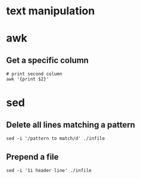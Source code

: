 
# text manipulation

# awk


## Get a specific column

```shell
# print second column
awk '{print $2}'
```


# sed


## Delete all lines matching a pattern

```shell
sed -i '/pattern to match/d' ./infile
```


## Prepend a file

```shell
sed -i '1i header line' ./infile
```